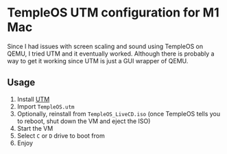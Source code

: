 # TempleOS UTM configuration for M1 Mac

Since I had issues with screen scaling and sound using TempleOS on QEMU, I tried UTM and it eventually worked.
Although there is probably a way to get it working since UTM is just a GUI wrapper of QEMU.

## Usage

1. Install [UTM](https://mac.getutm.app/)
1. Import `TempleOS.utm`
1. Optionally, reinstall from `TempleOS_LiveCD.iso` (once TempleOS tells you to reboot, shut down the VM and eject the ISO)
1. Start the VM
1. Select `C` or `D` drive to boot from
1. Enjoy
